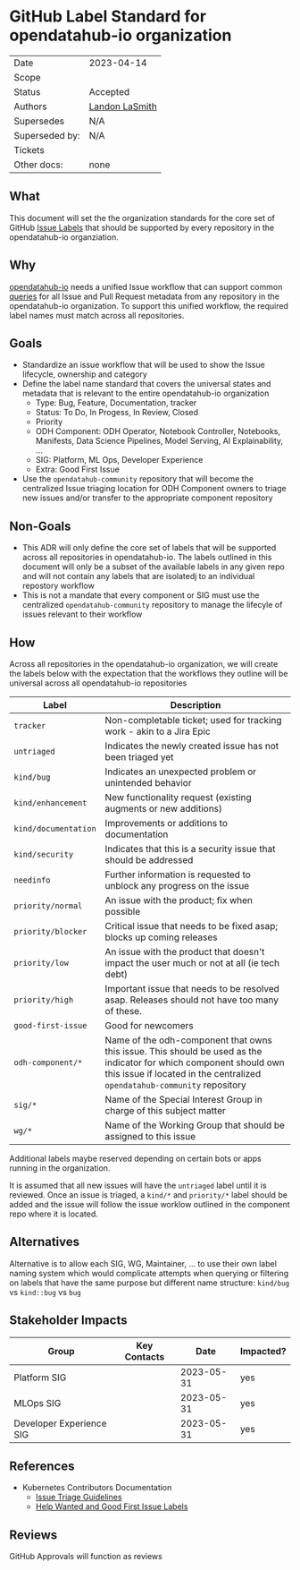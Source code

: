 # GitHub Label Standard for opendatahub-io organization

|                |            |
| -------------- | ---------- |
| Date           | 2023-04-14 |
| Scope          | |
| Status         | Accepted |
| Authors        | [Landon LaSmith](@lavlas) |
| Supersedes     | N/A |
| Superseded by: | N/A |
| Tickets        | |
| Other docs:    | none |

## What

This document will set the the organization standards for the core set of GitHub [Issue Labels](https://docs.github.com/en/issues/using-labels-and-milestones-to-track-work/managing-labels) that should be supported by every repository in the opendatahub-io organziation.

## Why

[opendatahub-io](https://github.com/opendatahub-io) needs a unified Issue workflow that can support common [queries](https://docs.github.com/en/issues/tracking-your-work-with-issues/filtering-and-searching-issues-and-pull-requests) for all Issue and Pull Request metadata from any repository in the opendatahub-io organization. To support this unified workflow, the required label names must match across all repositories.

## Goals

* Standardize an issue workflow that will be used to show the Issue lifecycle, ownership and category
* Define the label name standard that covers the universal states and metadata that is relevant to the entire opendatahub-io organization
  * Type: Bug, Feature, Documentation, tracker 
  * Status: To Do, In Progess, In Review, Closed 
  * Priority 
  * ODH Component: ODH Operator, Notebook Controller, Notebooks, Manifests, Data Science Pipelines, Model Serving, AI Explainability, ...
  * SIG: Platform, ML Ops, Developer Experience
  * Extra: Good First Issue
* Use the `opendatahub-community` repository that will become the centralized Issue triaging location for ODH Component owners to triage new issues and/or transfer to the appropriate component repository

## Non-Goals

* This ADR will only define the core set of labels that will be supported across all repositories in opendatahub-io.
  The labels outlined in this document will only be a subset of the available labels in any given repo and will not contain any labels that are isolatedj to an individual repostory workflow
* This is not a mandate that every component or SIG must use the centralized `opendatahub-community` repository to manage the lifecyle of issues relevant to their workflow

## How

Across all repositories in the opendatahub-io organization, we will create the labels below with the expectation that the workflows they outline will be universal across all opendatahub-io repositories

| Label                         | Description     |
| ----------------------------- | ---------------- |
| `tracker`             | Non-completable ticket; used for tracking work - akin to a Jira Epic |
| `untriaged`           | Indicates the newly created issue has not been triaged yet |
| `kind/bug`            | Indicates an unexpected problem or unintended behavior |
| `kind/enhancement`    | New functionality request (existing augments or new additions) |
| `kind/documentation`  | Improvements or additions to documentation |
| `kind/security`       | Indicates that this is a security issue that should be addressed |
| `needinfo`            | Further information is requested to unblock any progress on the issue |
| `priority/normal`     | An issue with the product; fix when possible                |
| `priority/blocker`    | Critical issue that needs to be fixed asap; blocks up coming releases                |
| `priority/low`        | An issue with the product that doesn't impact the user much or not at all (ie tech debt)    |
| `priority/high`       | Important issue that needs to be resolved asap. Releases should not have too many of these. |
| `good-first-issue`    | Good for newcomers |
| `odh-component/*`     | Name of the odh-component that owns this issue.  This should be used as the indicator for which component should own this issue if located in the centralized `opendatahub-community` repository |
| `sig/*`               | Name of the Special Interest Group in charge of this subject matter|
| `wg/*`                | Name of the Working Group that should be assigned to this issue |

Additional labels maybe reserved depending on certain bots or apps running in the organization.

It is assumed that all new issues will have the `untriaged` label until it is reviewed.  Once an issue is triaged, a `kind/*` and `priority/*` label should be added and the issue will follow the issue worklow outlined in the component repo where it is located.

## Alternatives

Alternative is to allow each SIG, WG, Maintainer, ... to use their own label naming system which would complicate attempts when querying or filtering on labels that have the same purpose but different name structure: `kind/bug` vs `kind::bug` vs `bug`

## Stakeholder Impacts

| Group                         | Key Contacts     | Date       | Impacted? |
| ----------------------------- | ---------------- | ---------- | --------- |
| Platform SIG                  |                  | 2023-05-31 |   yes     |
| MLOps SIG                     |                  | 2023-05-31 |   yes     |
| Developer Experience SIG      |                  | 2023-05-31 |   yes     |

## References

* Kubernetes Contributors Documentation
  * [Issue Triage Guidelines](https://www.kubernetes.dev/docs/guide/issue-triage/)
  * [Help Wanted and Good First Issue Labels](https://www.kubernetes.dev/docs/guide/help-wanted/#good-first-issue)

## Reviews
GitHub Approvals will function as reviews
